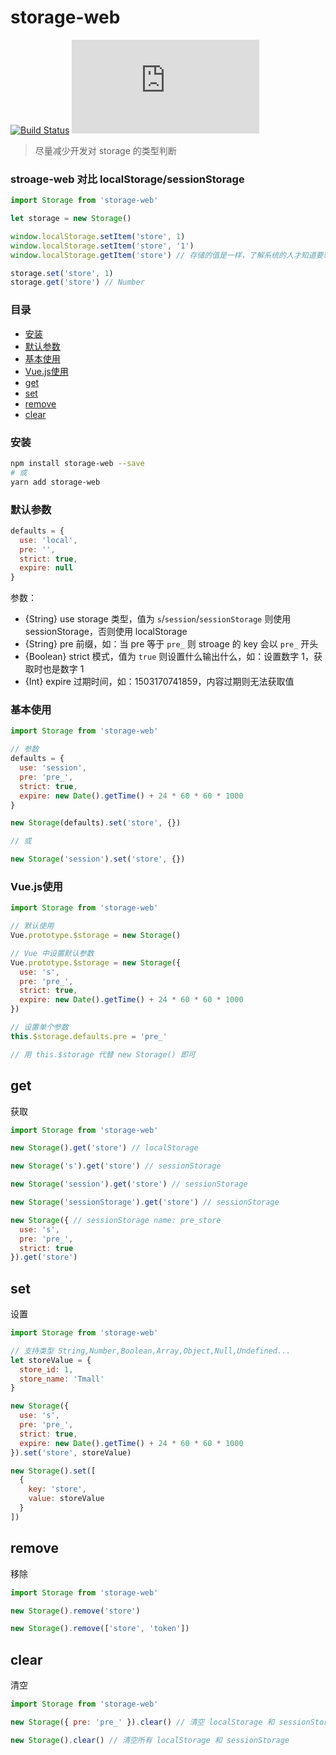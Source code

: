 # storage-web

[![Build Status](https://travis-ci.org/Chooin/storage-web.svg?branch=master)](https://travis-ci.org/Chooin/storage-web)
![JS gzip size](http://img.badgesize.io/https://unpkg.com/storage-web/dist/storage.js?compression=gzip&label=gzip%20size:%20JS)

> 尽量减少开发对 storage 的类型判断

### stroage-web 对比 localStorage/sessionStorage

``` js
import Storage from 'storage-web'

let storage = new Storage()

window.localStorage.setItem('store', 1)
window.localStorage.setItem('store', '1')
window.localStorage.getItem('store') // 存储的值是一样，了解系统的人才知道要转换成字符串还是数字

storage.set('store', 1)
storage.get('store') // Number
```

### 目录

- [安装](#安装)
- [默认参数](#默认参数)
- [基本使用](#基本使用)
- [Vue.js使用](#Vue.js使用)
- [get](#get)
- [set](#set)
- [remove](#remove)
- [clear](#clear)

### 安装
``` sh
npm install storage-web --save
# 或
yarn add storage-web
```

### 默认参数

``` js
defaults = {
  use: 'local',
  pre: '',
  strict: true,
  expire: null
}
```

参数：

+ {String} use storage 类型，值为 `s`/`session`/`sessionStorage` 则使用 sessionStorage，否则使用 localStorage
+ {String} pre 前缀，如：当 pre 等于 `pre_` 则 stroage 的 key 会以 `pre_` 开头
+ {Boolean} strict 模式，值为 `true` 则设置什么输出什么，如：设置数字 1，获取时也是数字 1
+ {Int} expire 过期时间，如：1503170741859，内容过期则无法获取值

### 基本使用

``` js
import Storage from 'storage-web'

// 参数
defaults = {
  use: 'session',
  pre: 'pre_',
  strict: true,
  expire: new Date().getTime() + 24 * 60 * 60 * 1000
}

new Storage(defaults).set('store', {})

// 或

new Storage('session').set('store', {})
```

### Vue.js使用

``` js
import Storage from 'storage-web'

// 默认使用
Vue.prototype.$storage = new Storage()

// Vue 中设置默认参数
Vue.prototype.$storage = new Storage({
  use: 's',
  pre: 'pre_',
  strict: true,
  expire: new Date().getTime() + 24 * 60 * 60 * 1000
})

// 设置单个参数
this.$storage.defaults.pre = 'pre_'

// 用 this.$storage 代替 new Storage() 即可
```

## get

获取

``` js
import Storage from 'storage-web'

new Storage().get('store') // localStorage

new Storage('s').get('store') // sessionStorage

new Storage('session').get('store') // sessionStorage

new Storage('sessionStorage').get('store') // sessionStorage

new Storage({ // sessionStorage name: pre_store
  use: 's',
  pre: 'pre_',
  strict: true
}).get('store')
```

## set

设置

``` js
import Storage from 'storage-web'

// 支持类型 String,Number,Boolean,Array,Object,Null,Undefined...
let storeValue = {
  store_id: 1,
  store_name: 'Tmall'
}

new Storage({
  use: 's',
  pre: 'pre_',
  strict: true,
  expire: new Date().getTime() + 24 * 60 * 60 * 1000
}).set('store', storeValue)

new Storage().set([
  {
    key: 'store',
    value: storeValue
  }
])
```

## remove

移除

``` js
import Storage from 'storage-web'

new Storage().remove('store')

new Storage().remove(['store', 'token'])
```

## clear

清空

``` js
import Storage from 'storage-web'

new Storage({ pre: 'pre_' }).clear() // 清空 localStorage 和 sessionStorage 下所有以 'pre_' 开头的

new Storage().clear() // 清空所有 localStorage 和 sessionStorage
```
